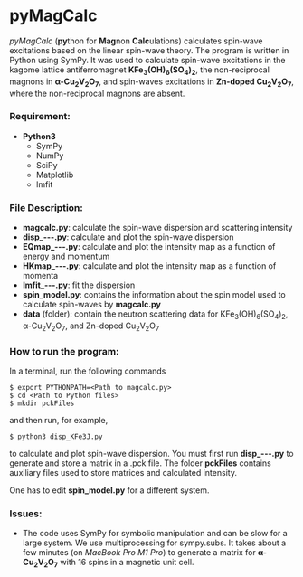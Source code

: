 # pyMagCalc
*pyMagCalc* (**py**thon for **Mag**non **Calc**ulations) calculates spin-wave excitations based on the linear spin-wave theory.  The program is written in Python using SymPy.  It was used to calculate spin-wave excitations in the kagome lattice antiferromagnet **KFe<sub>3</sub>(OH)<sub>6</sub>(SO<sub>4</sub>)<sub>2</sub>**, the non-reciprocal magnons in **&alpha;-Cu<sub>2</sub>V<sub>2</sub>O<sub>7</sub>**, and spin-waves excitations in **Zn-doped Cu<sub>2</sub>V<sub>2</sub>O<sub>7</sub>**, where the non-reciprocal magnons are absent.

### Requirement:
  - **Python3**
    - SymPy
    - NumPy
    - SciPy
    - Matplotlib
    - lmfit


### File Description:
  - **magcalc.py**: calculate the spin-wave dispersion and scattering intensity
  - **disp_---.py**: calculate and plot the spin-wave dispersion
  - **EQmap_---.py**: calculate and plot the intensity map as a function of energy and momentum
  - **HKmap_---.py**: calculate and plot the intensity map as a function of momenta
  - **lmfit_---.py**: fit the dispersion
  - **spin_model.py**: contains the information about the spin model used
to calculate spin-waves by **magcalc.py**
  - **data** (folder): contain the neutron scattering data for KFe<sub>3</sub>(OH)<sub>6</sub>(SO<sub>4</sub>)<sub>2</sub>, &alpha;-Cu<sub>2</sub>V<sub>2</sub>O<sub>7</sub>, and Zn-doped Cu<sub>2</sub>V<sub>2</sub>O<sub>7</sub>


### How to run the program:
In a terminal, run the following commands
```
$ export PYTHONPATH=<Path to magcalc.py>
$ cd <Path to Python files>
$ mkdir pckFiles
```
and then run, for example,
```
$ python3 disp_KFe3J.py
```
to calculate and plot spin-wave dispersion. You must first run **disp_---.py** to generate and store a matrix in a .pck file. The folder **pckFiles** contains auxiliary files used to store matrices and calculated intensity.

One has to edit **spin_model.py** for a different system. 

### Issues:
  - The code uses SymPy for symbolic manipulation and can be slow for a large system. We use multiprocessing for sympy.subs.  It takes about a few minutes (on *MacBook Pro M1 Pro*) to generate a matrix for **&alpha;-Cu<sub>2</sub>V<sub>2</sub>O<sub>7</sub>** with 16 spins in a magnetic unit cell.
